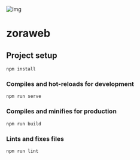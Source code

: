 ![img]([zora](https://cdn.discordapp.com/attachments/409929301765390336/483817646169522186/Zora.png))
# zoraweb


## Project setup
```
npm install
```

### Compiles and hot-reloads for development
```
npm run serve
```

### Compiles and minifies for production
```
npm run build
```

### Lints and fixes files
```
npm run lint
```
